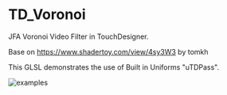 # TD_Voronoi
JFA Voronoi Video Filter in TouchDesigner.

Base on https://www.shadertoy.com/view/4sy3W3 by tomkh

This GLSL demonstrates the use of Built in Uniforms "uTDPass".

![examples](https://raw.githubusercontent.com/yeataro/TD_Voronoi/master/img/000.jpg)
